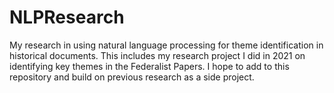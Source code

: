 # NLPResearch
My research in using natural language processing for theme identification in historical documents.
This includes my research project I did in 2021 on identifying key themes in the Federalist Papers. 
I hope to add to this repository and build on previous research as a side project. 
